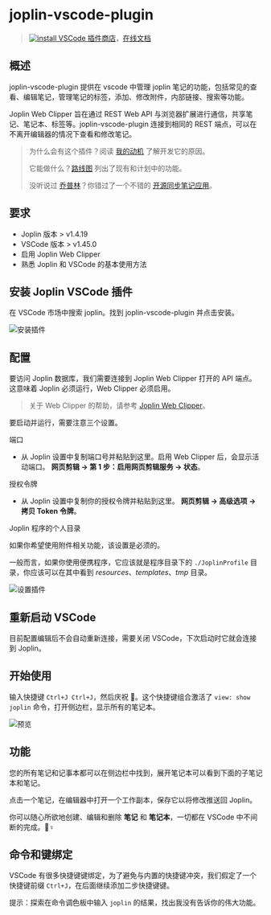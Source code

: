 # joplin-vscode-plugin

> [![install](https://img.shields.io/visual-studio-marketplace/i/rxliuli.joplin-vscode-plugin) VSCode 插件商店](https://marketplace.visualstudio.com/items?itemName=rxliuli.joplin-vscode-plugin&ssr=false#overview)，[在线文档](https://joplin-utils.rxliuli.com/zh/joplin-vscode-plugin/)

## 概述

joplin-vscode-plugin 提供在 vscode 中管理 joplin 笔记的功能，包括常见的查看、编辑笔记，管理笔记的标签，添加、修改附件，内部链接、搜索等功能。

Joplin Web Clipper 旨在通过 REST Web API 与浏览器扩展进行通信，共享笔记、笔记本、标签等。joplin-vscode-plugin 连接到相同的 REST 端点，可以在不离开编辑器的情况下查看和修改笔记。

> 为什么会有这个插件？阅读 [我的动机](https://joplin-utils.rxliuli.com/joplin-vscode-plugin/zh/other/) 了解开发它的原因。
>
> 它能做什么？[路线图](https://joplin-utils.rxliuli.com/joplin-vscode-plugin/zh/other/roadmap.html) 列出了现有和计划中的功能。
>
> 没听说过 [乔普林](https://joplinapp.org/)？你错过了一个不错的 [开源同步笔记应用](https://joplinapp.org/)。

## 要求

- Joplin 版本 > v1.4.19
- VSCode 版本 > v1.45.0
- 启用 Joplin Web Clipper
- 熟悉 Joplin 和 VSCode 的基本使用方法

## 安装 Joplin VSCode 插件

在 VSCode 市场中搜索 joplin。找到 joplin-vscode-plugin 并点击安装。

![安装插件](https://github.com/rxliuli/joplin-vscode-plugin/blob/master/docs/_media/install-plugin.png?raw=true)

## 配置

要访问 Joplin 数据库，我们需要连接到 Joplin Web Clipper 打开的 API 端点。这意味着 Joplin 必须运行，Web Clipper 必须启用。

> 关于 Web Clipper 的帮助，请参考 [Joplin Web Clipper](https://joplinapp.org/clipper/)。

要启动并运行，需要注意三个设置。

端口

- 从 Joplin 设置中复制端口号并粘贴到这里。启用 Web Clipper 后，会显示活动端口。
  **网页剪辑 -> 第 1 步：启用网页剪辑服务 -> 状态**。

授权令牌

- 从 Joplin 设置中复制你的授权令牌并粘贴到这里。
  **网页剪辑 -> 高级选项 -> 拷贝 Token 令牌**。

Joplin 程序的个人目录

如果你希望使用附件相关功能，该设置是必须的。

一般而言，如果你使用便携程序，它应该就是程序目录下的 `./JoplinProfile` 目录，你应该可以在其中看到 _resources_、_templates_、_tmp_ 目录。

![设置插件](https://github.com/rxliuli/joplin-vscode-plugin/blob/master/docs/_media/joplin-settings.png?raw=true)

## 重新启动 VSCode

目前配置编辑后不会自动重新连接，需要关闭 VSCode，下次启动时它就会连接到 Joplin。

## 开始使用

输入快捷键 `Ctrl+J Ctrl+J`，然后庆祝 :tada:。这个快捷键组合激活了 `view: show joplin` 命令，打开侧边栏，显示所有的笔记本。

![预览](https://cdn.jsdelivr.net/gh/rxliuli/img-bed/20200623085740.png)

## 功能

您的所有笔记和记事本都可以在侧边栏中找到，展开笔记本可以看到下面的子笔记本和笔记。

点击一个笔记，在编辑器中打开一个工作副本，保存它以将修改推送回 Joplin。

你可以随心所欲地创建、编辑和删除 **笔记** 和 **笔记本**，一切都在 VSCode 中不间断的完成。🦸♀️

## 命令和键绑定

VSCode 有很多快捷键键绑定，为了避免与内置的快捷键冲突，我们假定了一个快捷键前缀 `Ctrl+J`，在后面继续添加二步快捷键键。

提示：探索在命令调色板中输入 `joplin` 的结果，找出我没有告诉你的伟大功能。
